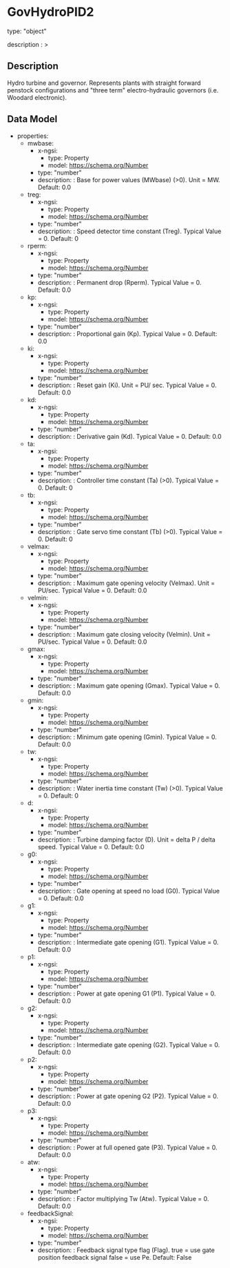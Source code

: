 # GovHydroPID2
type: "object"
description : >
## Description
Hydro turbine and governor. Represents plants with straight forward penstock configurations and "three term" electro-hydraulic governors (i.e. Woodard electronic).

## Data Model
  - properties:
    - mwbase:
      - x-ngsi:
        - type: Property
        - model: https://schema.org/Number
      - type: "number"
      - description: : Base for power values (MWbase) (>0).  Unit = MW. Default: 0.0
    - treg:
      - x-ngsi:
        - type: Property
        - model: https://schema.org/Number
      - type: "number"
      - description: : Speed detector time constant (Treg).  Typical Value = 0. Default: 0
    - rperm:
      - x-ngsi:
        - type: Property
        - model: https://schema.org/Number
      - type: "number"
      - description: : Permanent drop (Rperm).  Typical Value = 0. Default: 0.0
    - kp:
      - x-ngsi:
        - type: Property
        - model: https://schema.org/Number
      - type: "number"
      - description: : Proportional gain (Kp).  Typical Value = 0. Default: 0.0
    - ki:
      - x-ngsi:
        - type: Property
        - model: https://schema.org/Number
      - type: "number"
      - description: : Reset gain (Ki).  Unit = PU/ sec.  Typical Value = 0. Default: 0.0
    - kd:
      - x-ngsi:
        - type: Property
        - model: https://schema.org/Number
      - type: "number"
      - description: : Derivative gain (Kd).  Typical Value = 0. Default: 0.0
    - ta:
      - x-ngsi:
        - type: Property
        - model: https://schema.org/Number
      - type: "number"
      - description: : Controller time constant (Ta) (>0).  Typical Value = 0. Default: 0
    - tb:
      - x-ngsi:
        - type: Property
        - model: https://schema.org/Number
      - type: "number"
      - description: : Gate servo time constant (Tb) (>0).  Typical Value = 0. Default: 0
    - velmax:
      - x-ngsi:
        - type: Property
        - model: https://schema.org/Number
      - type: "number"
      - description: : Maximum gate opening velocity (Velmax).  Unit = PU/sec.  Typical Value = 0. Default: 0.0
    - velmin:
      - x-ngsi:
        - type: Property
        - model: https://schema.org/Number
      - type: "number"
      - description: : Maximum gate closing velocity (Velmin).  Unit = PU/sec.  Typical Value = 0. Default: 0.0
    - gmax:
      - x-ngsi:
        - type: Property
        - model: https://schema.org/Number
      - type: "number"
      - description: : Maximum gate opening (Gmax).  Typical Value = 0. Default: 0.0
    - gmin:
      - x-ngsi:
        - type: Property
        - model: https://schema.org/Number
      - type: "number"
      - description: : Minimum gate opening (Gmin).  Typical Value = 0. Default: 0.0
    - tw:
      - x-ngsi:
        - type: Property
        - model: https://schema.org/Number
      - type: "number"
      - description: : Water inertia time constant (Tw) (>0).  Typical Value = 0. Default: 0
    - d:
      - x-ngsi:
        - type: Property
        - model: https://schema.org/Number
      - type: "number"
      - description: : Turbine damping factor (D).  Unit = delta P / delta speed.  Typical Value = 0. Default: 0.0
    - g0:
      - x-ngsi:
        - type: Property
        - model: https://schema.org/Number
      - type: "number"
      - description: : Gate opening at speed no load (G0).  Typical Value = 0. Default: 0.0
    - g1:
      - x-ngsi:
        - type: Property
        - model: https://schema.org/Number
      - type: "number"
      - description: : Intermediate gate opening (G1).  Typical Value = 0. Default: 0.0
    - p1:
      - x-ngsi:
        - type: Property
        - model: https://schema.org/Number
      - type: "number"
      - description: : Power at gate opening G1 (P1).  Typical Value = 0. Default: 0.0
    - g2:
      - x-ngsi:
        - type: Property
        - model: https://schema.org/Number
      - type: "number"
      - description: : Intermediate gate opening (G2).  Typical Value = 0. Default: 0.0
    - p2:
      - x-ngsi:
        - type: Property
        - model: https://schema.org/Number
      - type: "number"
      - description: : Power at gate opening G2 (P2).  Typical Value = 0. Default: 0.0
    - p3:
      - x-ngsi:
        - type: Property
        - model: https://schema.org/Number
      - type: "number"
      - description: : Power at full opened gate (P3).  Typical Value = 0. Default: 0.0
    - atw:
      - x-ngsi:
        - type: Property
        - model: https://schema.org/Number
      - type: "number"
      - description: : Factor multiplying Tw (Atw).  Typical Value = 0. Default: 0.0
    - feedbackSignal:
      - x-ngsi:
        - type: Property
        - model: https://schema.org/Number
      - type: "number"
      - description: : Feedback signal type flag (Flag). true = use gate position feedback signal false = use Pe. Default: False
